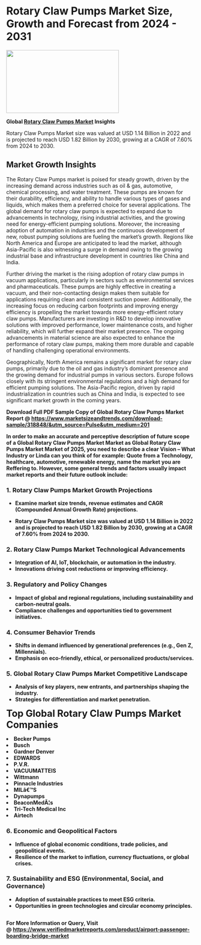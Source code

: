 <H1>Rotary Claw Pumps Market Size, Growth and Forecast from 2024 - 2031</H1><img class="aligncenter size-medium wp-image-584254" src="https://thirdeyenews.in/wp-content/uploads/2024/09/Global-Market-Research-300x168.jpeg" alt="" width="300" height="168" /><p><strong>Global&nbsp;<a href="https://www.marketsizeandtrends.com/download-sample/318848/&amp;utm_source=Pulse&amp;utm_medium=201">Rotary Claw Pumps Market</a> Insights</strong></p><p>Rotary Claw Pumps Market size was valued at USD 1.14 Billion in 2022 and is projected to reach USD 1.82 Billion by 2030, growing at a CAGR of 7.60% from 2024 to 2030.</p><p><h2>Market Growth Insights</h2> <p>The Rotary Claw Pumps market is poised for steady growth, driven by the increasing demand across industries such as oil & gas, automotive, chemical processing, and water treatment. These pumps are known for their durability, efficiency, and ability to handle various types of gases and liquids, which makes them a preferred choice for several applications. The global demand for rotary claw pumps is expected to expand due to advancements in technology, rising industrial activities, and the growing need for energy-efficient pumping solutions. Moreover, the increasing adoption of automation in industries and the continuous development of new, robust pumping solutions are fueling the market’s growth. Regions like North America and Europe are anticipated to lead the market, although Asia-Pacific is also witnessing a surge in demand owing to the growing industrial base and infrastructure development in countries like China and India.</p> <p><strong></strong></p> <p>Further driving the market is the rising adoption of rotary claw pumps in vacuum applications, particularly in sectors such as environmental services and pharmaceuticals. These pumps are highly effective in creating a vacuum, and their non-contacting design makes them suitable for applications requiring clean and consistent suction power. Additionally, the increasing focus on reducing carbon footprints and improving energy efficiency is propelling the market towards more energy-efficient rotary claw pumps. Manufacturers are investing in R&D to develop innovative solutions with improved performance, lower maintenance costs, and higher reliability, which will further expand their market presence. The ongoing advancements in material science are also expected to enhance the performance of rotary claw pumps, making them more durable and capable of handling challenging operational environments. <p>Geographically, North America remains a significant market for rotary claw pumps, primarily due to the oil and gas industry’s dominant presence and the growing demand for industrial pumps in various sectors. Europe follows closely with its stringent environmental regulations and a high demand for efficient pumping solutions. The Asia-Pacific region, driven by rapid industrialization in countries such as China and India, is expected to see significant market growth in the coming years.</p> <p><strong></p><p><span class=""><strong>Download Full PDF Sample Copy of Global Rotary Claw Pumps Market Report</strong> @ <a href="https://www.marketsizeandtrends.com/download-sample/318848/&amp;utm_source=Pulse&amp;utm_medium=201" target="_blank">https://www.marketsizeandtrends.com/download-sample/318848/&amp;utm_source=Pulse&amp;utm_medium=201</a></span></p><p>In order to make an accurate and perceptive description of future scope of a Global&nbsp;Rotary Claw Pumps Market Market as Global&nbsp;Rotary Claw Pumps Market Market of 2025, you need to describe a clear Vision &ndash; What Industry or Linda can you think of for example: Quote from a Technology, healthcare, automotive, renewable energy, name the market you are Reffering to. However, some general trends and factors usually impact market reports and their future outlook include:</p><h3>1.&nbsp;<strong>Rotary Claw Pumps Market Growth Projections</strong></h3><ul><li>Examine market size trends, revenue estimates and CAGR (Compounded Annual Growth Rate) projections.</li><li><p>Rotary Claw Pumps Market size was valued at USD 1.14 Billion in 2022 and is projected to reach USD 1.82 Billion by 2030, growing at a CAGR of 7.60% from 2024 to 2030.</p></li></ul><h3>2.&nbsp;<strong>Rotary Claw Pumps Market Technological Advancements</strong></h3><ul><li>Integration of AI, IoT, blockchain, or automation in the industry.</li><li>Innovations driving cost reductions or improving efficiency.</li></ul><h3>3.&nbsp;<strong>Regulatory and Policy Changes</strong></h3><ul><li>Impact of global and regional regulations, including sustainability and carbon-neutral goals.</li><li>Compliance challenges and opportunities tied to government initiatives.</li></ul><h3>4.&nbsp;<strong>Consumer Behavior Trends</strong></h3><ul><li>Shifts in demand influenced by generational preferences (e.g., Gen Z, Millennials).</li><li>Emphasis on eco-friendly, ethical, or personalized products/services.</li></ul><h3>5.&nbsp;<strong>Global Rotary Claw Pumps Market Competitive Landscape</strong></h3><ul><li>Analysis of key players, new entrants, and partnerships shaping the industry.</li><li>Strategies for differentiation and market penetration.</li></ul><p data-pm-slice="1 1 []"><span style="color: inherit; font-family: inherit; font-size: 25px;">Top Global Rotary Claw Pumps Market Companies</span></p><div class="" data-test-id=""><p><li>Becker Pumps</li><li> Busch</li><li> Gardner Denver</li><li> EDWARDS</li><li> P.V.R.</li><li> VACUUMATTEIS</li><li> Wittmann</li><li> Pinnacle Industries</li><li> MILâ€™S</li><li> Dynapumps</li><li> BeaconMedÃ¦s</li><li> Tri-Tech Medical Inc</li><li> Airtech</li></p></div><h3>6.&nbsp;<strong>Economic and Geopolitical Factors</strong></h3><ul><li>Influence of global economic conditions, trade policies, and geopolitical events.</li><li>Resilience of the market to inflation, currency fluctuations, or global crises.</li></ul><h3>7.&nbsp;<strong>Sustainability and ESG (Environmental, Social, and Governance)</strong></h3><ul><li>Adoption of sustainable practices to meet ESG criteria.</li><li>Opportunities in green technologies and circular economy principles.</li></ul><h2><strong style="font-size: 14px;">For More Information or Query, Visit @&nbsp;</strong><a style="background-color: #ffffff; font-size: 14px;" href="https://www.marketsizeandtrends.com/report/rotary-claw-pumps-market/" target="_blank">https://www.verifiedmarketreports.com/product/airport-passenger-boarding-bridge-market</a></h2>
